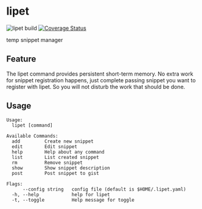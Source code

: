 # lipet

![lipet build](https://travis-ci.org/lighttiger2505/lipet.svg?branch=master)
[![Coverage Status](https://coveralls.io/repos/github/lighttiger2505/lipet/badge.svg)](https://coveralls.io/github/lighttiger2505/lipet)

temp snippet manager

## Feature

The lipet command provides persistent short-term memory.
No extra work for snippet registration happens, just complete passing snippet you want to register with lipet.
So you will not disturb the work that should be done.

## Usage

```
Usage:
  lipet [command]

Available Commands:
  add         Create new snippet
  edit        Edit snippet
  help        Help about any command
  list        List created snippet
  rm          Remove snippet
  show        Show snippet description
  post        Post snippet to gist

Flags:
      --config string   config file (default is $HOME/.lipet.yaml)
  -h, --help            help for lipet
  -t, --toggle          Help message for toggle
```
